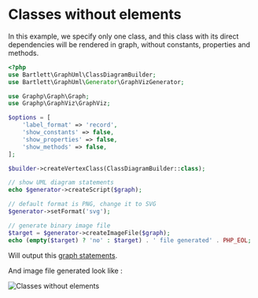 <!-- markdownlint-disable MD013 -->
# Classes without elements

In this example, we specify only one class, and this class with its direct dependencies will be rendered in graph,
without constants, properties and methods.

```php
<?php
use Bartlett\GraphUml\ClassDiagramBuilder;
use Bartlett\GraphUml\Generator\GraphVizGenerator;

use Graphp\Graph\Graph;
use Graphp\GraphViz\GraphViz;

$options = [
    'label_format' => 'record',
    'show_constants' => false,
    'show_properties' => false,
    'show_methods' => false,
];

$builder->createVertexClass(ClassDiagramBuilder::class);

// show UML diagram statements
echo $generator->createScript($graph);

// default format is PNG, change it to SVG
$generator->setFormat('svg');

// generate binary image file
$target = $generator->createImageFile($graph);
echo (empty($target) ? 'no' : $target) . ' file generated' . PHP_EOL;
```

Will output this [graph statements](../assets/images/without-elements.record.gv).

And image file generated look like :

![Classes without elements](../assets/images/without-elements.graphviz.svg)
